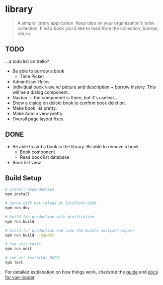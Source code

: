 # library

> A simple library application. Keep tabs on your organization's book collection. Find a book you'd like to read from the collection, borrow, return.


## TODO
...a todo list on trello?
* Be able to borrow a book
  * Time Picker
* Admin/User Roles
* Individual book view w/ picture and description + borrow history. This will be a dialog component.
* Navbar -- the component is there, but it's useless...
* Show a dialog on delete book to confirm book deletion.
* Make book list pretty.
* Make Admin view pretty.
* Overall page layout fixes.

## DONE
* Be able to add a book in the library. Be able to remove a book.
  * Book component
  * Read book list database
* Book list view



## Build Setup

``` bash
# install dependencies
npm install

# serve with hot reload at localhost:8080
npm run dev

# build for production with minification
npm run build

# build for production and view the bundle analyzer report
npm run build --report

# run unit tests
npm run unit

# run all tests(LOL NOPE)
npm test 
```

For detailed explanation on how things work, checkout the [guide](http://vuejs-templates.github.io/webpack/) and [docs for vue-loader](http://vuejs.github.io/vue-loader).
